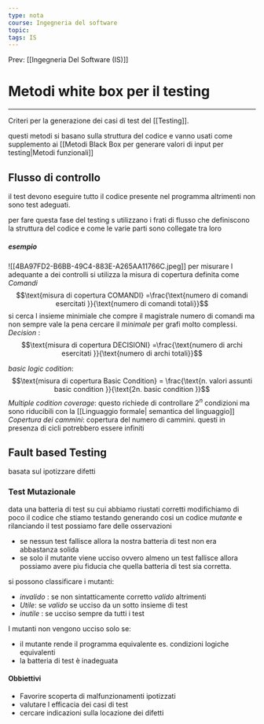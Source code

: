 ```yaml
---
type: nota
course: Ingegneria del software
topic: 
tags: IS
---
```


Prev: [[Ingegneria Del Software (IS)]]

# Metodi white box per il testing
---
Criteri per la generazione dei casi di test del [[Testing]].

questi metodi si basano sulla struttura del codice e vanno usati come supplemento ai [[Metodi Black Box per generare valori di input per testing|Metodi funzionali]] 

## Flusso di controllo
il test devono eseguire tutto il codice presente nel programma altrimenti non sono test adeguati.

per fare questa fase del testing s utilizzano i frati di flusso  che  definiscono la struttura del codice e come le varie parti sono collegate tra loro 
##### esempio
![[4BA97FD2-B6BB-49C4-883E-A265AA11766C.jpeg]]
per misurare l adequante a dei controlli si utilizza la misura di copertura definita come
_Comandi_
$$\text{misura di copertura COMANDI} =\frac{\text{numero di comandi esercitati }}{\text{numero di comandi totali}}$$
si cerca l insieme minimiale che compre il magistrale numero di comandi ma non sempre vale la pena cercare il _minimale_ per grafi molto complessi.
_Decision_ :
$$\text{misura di copertura DECISIONI} =\frac{\text{numero di archi esercitati }}{\text{numero di archi totali}}$$

_basic logic codition_:   
$$\text{misura di copertura Basic Condition}  =  \frac{\text{n.  valori assunti  basic condition }}{\text{2n. basic condition }}$$
_Multiple codition coverage_:
questo richiede di controllare $2^n$ condizioni ma sono riducibili con la [[Linguaggio formale| semantica del linguaggio]] 
_Copertura dei cammini_:
copertura del numero di cammini.
questi in presenza di cicli potrebbero essere infiniti


## Fault based Testing 
basata sul ipotizzare difetti

### Test Mutazionale
data una batteria di test su cui abbiamo riustati corretti modifichiamo di poco il codice che stiamo testando generando cosi un codice _mutante_ e rilanciando il test possiamo fare delle osservazioni 
- se nessun test fallisce allora la nostra batteria di test non era abbastanza solida
- se solo il mutante viene ucciso ovvero almeno un test fallisce allora possiamo avere piu fiducia che quella batteria di test sia corretta.

si possono classificare i mutanti: 
- _invalido_ : se non sintatticamente corretto _valido_ altrimenti
- _Utile_:  se _valido_ se ucciso da un sotto insieme di test
- _inutile_ : se ucciso sempre da tutti i test

I mutanti non vengono ucciso solo se: 
- il mutante rende il programma equivalente es. condizioni logiche equivalenti 
- la batteria di test è inadeguata


#### Obbiettivi 
- Favorire scoperta di malfunzionamenti ipotizzati
- valutare l efficacia dei casi di test
- cercare indicazioni sulla locazione dei difetti 